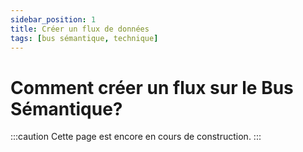 ```yaml
---
sidebar_position: 1
title: Créer un flux de données
tags: [bus sémantique, technique]
---
```


# Comment créer un flux sur le Bus Sémantique?

:::caution
Cette page est encore en cours de construction.
:::

